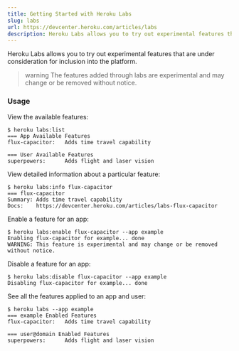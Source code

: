 ```yaml
---
title: Getting Started with Heroku Labs
slug: labs
url: https://devcenter.heroku.com/articles/labs
description: Heroku Labs allows you to try out experimental features that are under consideration for inclusion into the platform.
---
```


Heroku Labs allows you to try out experimental features that are under consideration for inclusion into the platform.

> warning
> The features added through labs are experimental and may change or be removed without notice.

### Usage

View the available features:

```term
$ heroku labs:list
=== App Available Features
flux-capacitor:   Adds time travel capability

=== User Available Features
superpowers:      Adds flight and laser vision
```

View detailed information about a particular feature:

```term
$ heroku labs:info flux-capacitor
=== flux-capacitor
Summary: Adds time travel capability
Docs:    https://devcenter.heroku.com/articles/labs-flux-capacitor
```

Enable a feature for an app:

```term
$ heroku labs:enable flux-capacitor --app example
Enabling flux-capacitor for example... done
WARNING: This feature is experimental and may change or be removed without notice.
```

Disable a feature for an app:

```term
$ heroku labs:disable flux-capacitor --app example
Disabling flux-capacitor for example... done
```

See all the features applied to an app and user:

```term
$ heroku labs --app example
=== example Enabled Features
flux-capacitor:   Adds time travel capability

=== user@domain Enabled Features
superpowers:      Adds flight and laser vision
```